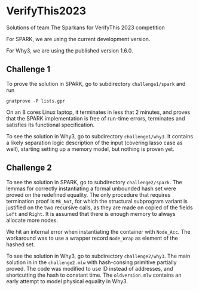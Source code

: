 # VerifyThis2023
Solutions of team The Sparkans for VerifyThis 2023 competition

For SPARK, we are using the current development version.

For Why3, we are using the published version 1.6.0.

## Challenge 1

To prove the solution in SPARK, go to subdirectory `challenge1/spark` and run

```
gnatprove -P lists.gpr
```

On an 8 cores Linux laptop, it terminates in less that 2 minutes, and proves
that the SPARK implementation is free of run-time errors, terminates and
satisfies its functional specification.

To see the solution in Why3, go to subdirectory `challenge1/why3`. It contains
a likely separation logic description of the input (covering lasso case as
well), starting setting up a memory model, but nothing is proven yet.

## Challenge 2

To see the solution in SPARK, go to subdirectory `challenge2/spark`. The lemmas
for correctly instantiating a formal unbounded hash set were proved on the
redefined equality. The only procedure that requires termination proof is
`Mk_Not`, for which the structural subprogram variant is justified on the two
recursive calls, as they are made on copied of the fields `Left` and
`Right`. It is assumed that there is enough memory to always allocate more
nodes.

We hit an internal error when instantiating the container with `Node_Acc`. The
workaround was to use a wrapper record `Node_Wrap` as element of the hashed
set.

To see the solution in Why3, go to subdirectory `challenge2/why3`. The main
solution in in the `challenge2.mlw` with hash-consing primitive partially
proved. The code was modified to use ID instead of addresses, and shortcutting
the hash to constant time. The `oldversion.mlw` contains an early attempt to
model physical equality in Why3.

